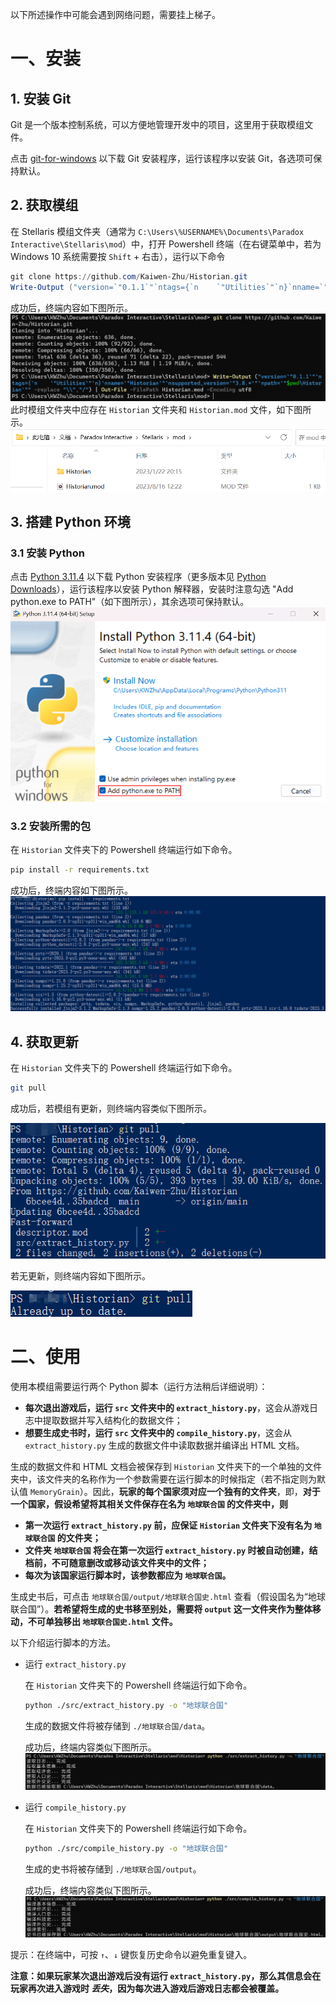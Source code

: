 以下所述操作中可能会遇到网络问题，需要挂上梯子。
# 一、安装
## 1. 安装 Git
Git 是一个版本控制系统，可以方便地管理开发中的项目，这里用于获取模组文件。

点击 [git-for-windows](https://github.com/git-for-windows/git/releases/download/v2.41.0.windows.3/Git-2.41.0.3-64-bit.exe) 以下载 Git 安装程序，运行该程序以安装 Git，各选项可保持默认。

## 2. 获取模组
在 Stellaris 模组文件夹（通常为 `C:\Users\%USERNAME%\Documents\Paradox Interactive\Stellaris\mod`）中，打开 Powershell 终端（在右键菜单中，若为 Windows 10 系统需要按 `Shift` + 右击），运行以下命令

```powershell
git clone https://github.com/Kaiwen-Zhu/Historian.git
Write-Output ("version=`"0.1.1`"`ntags={`n    `"Utilities`"`n}`nname=`"Historian`"`nsupported_version=`"3.8.*`"`npath=`"$pwd\Historian`"" -replace "\\","/") | Out-File -FilePath Historian.mod -Encoding utf8
```
成功后，终端内容如下图所示。
![克隆成功](clone.png)
此时模组文件夹中应存在 `Historian` 文件夹和 `Historian.mod` 文件，如下图所示。
![模组文件夹](mod.png)

## 3. 搭建 Python 环境
### 3.1 安装 Python
点击 [Python 3.11.4](https://www.python.org/ftp/python/3.11.4/python-3.11.4-amd64.exe) 以下载 Python 安装程序（更多版本见 [Python Downloads](https://www.python.org/downloads/)），运行该程序以安装 Python 解释器，安装时注意勾选 "Add python.exe to PATH"（如下图所示），其余选项可保持默认。
![添加到环境变量](python.png)

### 3.2 安装所需的包
在 `Historian` 文件夹下的 Powershell 终端运行如下命令。
```sh
pip install -r requirements.txt
```
成功后，终端内容如下图所示。
![pip成功](pip成功.png)

## 4. 获取更新
在 `Historian` 文件夹下的 Powershell 终端运行如下命令。
```sh
git pull
```
成功后，若模组有更新，则终端内容类似下图所示。

![有更新](有更新.png)

若无更新，则终端内容如下图所示。

![无更新](无更新.png)


# 二、使用
使用本模组需要运行两个 Python 脚本（运行方法稍后详细说明）：
+ **每次退出游戏后，运行 `src` 文件夹中的 `extract_history.py`**，这会从游戏日志中提取数据并写入结构化的数据文件；
+ **想要生成史书时，运行 `src` 文件夹中的 `compile_history.py`**，这会从 `extract_history.py` 生成的数据文件中读取数据并编译出 HTML 文档。
  
生成的数据文件和 HTML 文档会被保存到 `Historian` 文件夹下的一个单独的文件夹中，该文件夹的名称作为一个参数需要在运行脚本的时候指定（若不指定则为默认值 `MemoryGrain`）。因此，**玩家的每个国家须对应一个独有的文件夹**，即，**对于一个国家，假设希望将其相关文件保存在名为 `地球联合国` 的文件夹中，则**
+ **第一次运行 `extract_history.py` 前，应保证 `Historian` 文件夹下没有名为 `地球联合国` 的文件夹；**
+ **文件夹 `地球联合国` 将会在第一次运行 `extract_history.py` 时被自动创建，结档前，不可随意删改或移动该文件夹中的文件；**
+ **每次为该国家运行脚本时，该参数都应为 `地球联合国`。**

生成史书后，可点击 `地球联合国/output/地球联合国史.html` 查看（假设国名为“地球联合国”）。**若希望将生成的史书移至别处，需要将 `output` 这一文件夹作为整体移动，不可单独移出 `地球联合国史.html` 文件。**

以下介绍运行脚本的方法。
+ 运行 `extract_history.py`

    在 `Historian` 文件夹下的 Powershell 终端运行如下命令。

    ```sh
    python ./src/extract_history.py -o "地球联合国"
    ```

    生成的数据文件将被存储到 `./地球联合国/data`。

    成功后，终端内容类似下图所示。
    ![提取成功](extract.png)
+ 运行 `compile_history.py`
  
    在 `Historian` 文件夹下的 Powershell 终端运行如下命令。

    ```sh
    python ./src/compile_history.py -o "地球联合国"
    ```
    
    生成的史书将被存储到 `./地球联合国/output`。

    成功后，终端内容类似下图所示。
    ![编译成功](compile.png)

提示：在终端中，可按 `↑`、`↓` 键恢复历史命令以避免重复键入。

**注意：如果玩家某次退出游戏后没有运行 `extract_history.py`，那么其信息会在玩家再次进入游戏时 _丢失_，因为每次进入游戏后游戏日志都会被覆盖。**
